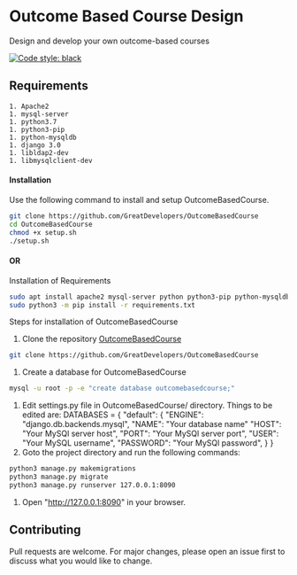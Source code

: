 Outcome Based Course Design
==========

Design and develop your own outcome-based courses

[![Code style: black](https://img.shields.io/badge/code%20style-black-000000.svg)](https://github.com/psf/black)

Requirements
------------

```
1. Apache2
1. mysql-server
1. python3.7
1. python3-pip
1. python-mysqldb
1. django 3.0
1. libldap2-dev
1. libmysqlclient-dev
```

#### Installation

Use the following command to install and setup OutcomeBasedCourse.

```bash
git clone https://github.com/GreatDevelopers/OutcomeBasedCourse
cd OutcomeBasedCourse
chmod +x setup.sh
./setup.sh
```

#### OR

Installation of Requirements

```bash
sudo apt install apache2 mysql-server python python3-pip python-mysqldb libldap2-dev libmysqlclient-dev
sudo python3 -m pip install -r requirements.txt
```

Steps for installation of OutcomeBasedCourse
1. Clone the repository [OutcomeBasedCourse](https://github.com/GreatDevelopers/OutcomeBasedCourse)
```bash
git clone https://github.com/GreatDevelopers/OutcomeBasedCourse
```
1. Create a database for OutcomeBasedCourse
```bash
mysql -u root -p -e "create database outcomebasedcourse;"
```
1. Edit settings.py file in OutcomeBasedCourse/ directory. Things to be edited are:
DATABASES = {
    "default": {
        "ENGINE": "django.db.backends.mysql",
        "NAME": "Your database name"
        "HOST": "Your MySQl server host",
        "PORT": "Your MySQl server port",
        "USER": "Your MySQL username",
        "PASSWORD": "Your MySQl password",
    }
}
1. Goto the project directory and run the following commands:
```bash
python3 manage.py makemigrations
python3 manage.py migrate
python3 manage.py runserver 127.0.0.1:8090
```
1. Open "http://127.0.0.1:8090" in your browser.

## Contributing
Pull requests are welcome. For major changes, please open an issue first to discuss what you would like to change.
